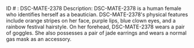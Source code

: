 ID # : DSC-MATE-2378
Description: DSC-MATE-2378 is a human female who identifies herself as a beautician. DSC-MATE-2378's physical features include orange stripes on her face, purple lips, blue clown eyes, and a rainbow festival hairstyle. On her forehead, DSC-MATE-2378 wears a pair of goggles. She also possesses a pair of jade earrings and wears a normal gas mask as an accessory.